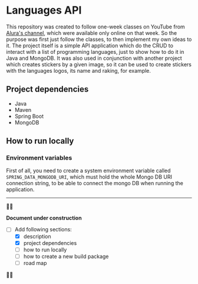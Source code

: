 # Languages API

This repository was created to follow one-week classes on YouTube from [Alura's channel](https://youtube.com/@alura),
which were available only online on that week. So the purpose was first just follow the classes, to then implement my
own ideas to it. The project itself is a simple API application which do the CRUD to interact with a list of programming
languages, just to show how to do it in Java and MongoDB. It was also used in conjunction with another project which
creates stickers by a given image, so it can be used to create stickers with the languages logos, its name and raking,
for example.

## Project dependencies
 
- Java
- Maven
- Spring Boot
- MongoDB

## How to run locally

### Environment variables

First of all, you need to create a system environment variable called `SPRING_DATA_MONGODB_URI`, which must hold the
whole Mongo DB URI connection string, to be able to connect the mongo DB when running the application.

---

🚧🚧 

**Document under construction**

- [ ] Add following sections:
  - [x] description
  - [x] project dependencies
  - [ ] how to run locally
  - [ ] how to create a new build package <!-- ./mvnw clean package or create a configuration -->
  - [ ] road map

🚧🚧
